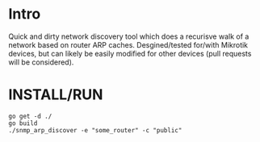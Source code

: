 # Intro

Quick and dirty network discovery tool which does a recurisve walk of a network based on router ARP caches. Desgined/tested for/with Mikrotik devices, but can likely be easily modified for other devices (pull requests will be considered). 

# INSTALL/RUN

    go get -d ./
    go build
    ./snmp_arp_discover -e "some_router" -c "public"
